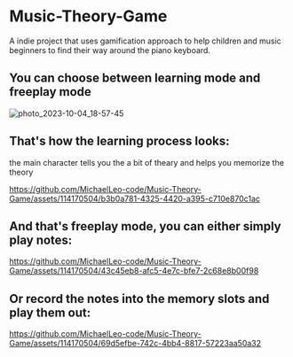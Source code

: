 # Music-Theory-Game
A indie project that uses gamification approach to help children and music beginners to find their way around the piano keyboard.

## You can choose between learning mode and freeplay mode
![photo_2023-10-04_18-57-45](https://github.com/MichaelLeo-code/Music-Theory-Game/assets/114170504/d21967c2-f92b-458c-972b-c21aabb64b66)

## That's how the learning process looks:
the main character tells you the a bit of theary and helps you memorize the theory

https://github.com/MichaelLeo-code/Music-Theory-Game/assets/114170504/b3b0a781-4325-4420-a395-c710e870c1ac

## And that's freeplay mode, you can either simply play notes:

https://github.com/MichaelLeo-code/Music-Theory-Game/assets/114170504/43c45eb8-afc5-4e7c-bfe7-2c68e8b00f98

## Or record the notes into the memory slots and play them out:

https://github.com/MichaelLeo-code/Music-Theory-Game/assets/114170504/69d5efbe-742c-4bb4-8817-57223aa50a32

